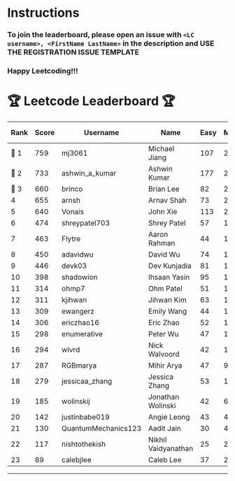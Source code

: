 # Instructions
### To join the leaderboard, please open an issue with `<LC username>, <FirstName LastName>` in the description and USE THE REGISTRATION ISSUE TEMPLATE
### Happy Leetcoding!!!


# 🏆 Leetcode Leaderboard 🏆

| Rank | Score | Username       | Name | Easy | Medium | Hard | Problems Solved |
|------|----------------|-----------------|-------------------|--------------|--------------|--------------|--------------|
| 🥇 1 | 759 | mj3061 | Michael Jiang | 107 | 263 | 42 | 412 |
| 🥈 2 | 733 | ashwin_a_kumar | Ashwin Kumar | 177 | 248 | 20 | 445 |
| 🥉 3 | 660 | brinco | Brian Lee | 82 | 244 | 30 | 356 |
| 4 | 655 | arnsh | Arnav Shah | 73 | 213 | 52 | 338 |
| 5 | 640 | Vonais | John Xie | 113 | 217 | 31 | 361 |
| 6 | 474 | shreypatel703 | Shrey Patel | 57 | 183 | 17 | 257 |
| 7 | 463 | Flytre | Aaron Rahman | 44 | 148 | 41 | 233 |
| 8 | 450 | adavidwu | David Wu | 74 | 149 | 26 | 249 |
| 9 | 446 | devk03 | Dev Kunjadia | 81 | 169 | 9 | 259 |
| 10 | 398 | shadowion | Ihsaan Yasin | 95 | 123 | 19 | 237 |
| 11 | 314 | ohmp7 | Ohm Patel | 51 | 115 | 11 | 177 |
| 12 | 311 | kjihwan | Jihwan Kim | 63 | 103 | 14 | 180 |
| 13 | 309 | ewangerz | Emily Wang | 44 | 104 | 19 | 167 |
| 14 | 306 | ericzhao16 | Eric Zhao | 52 | 115 | 8 | 175 |
| 15 | 298 | enumerative | Peter Wu | 47 | 106 | 13 | 166 |
| 16 | 294 | wlvrd | Nick Walvoord | 42 | 117 | 6 | 165 |
| 17 | 287 | RGBmarya | Mihir Arya | 47 | 93 | 18 | 158 |
| 18 | 279 | jessicaa_zhang | Jessica Zhang | 53 | 104 | 6 | 163 |
| 19 | 185 | wolinskij | Jonathan Wolinski | 42 | 67 | 3 | 112 |
| 20 | 142 | justinbabe019 | Angie Leong | 43 | 45 | 3 | 91 |
| 21 | 130 | QuantumMechanics123 | Aadit Jain | 30 | 41 | 6 | 77 |
| 22 | 117 | nishtothekish | Nikhil Vaidyanathan | 25 | 25 | 14 | 64 |
| 23 | 89 | calebjlee | Caleb Lee | 37 | 26 | 0 | 63 |
---